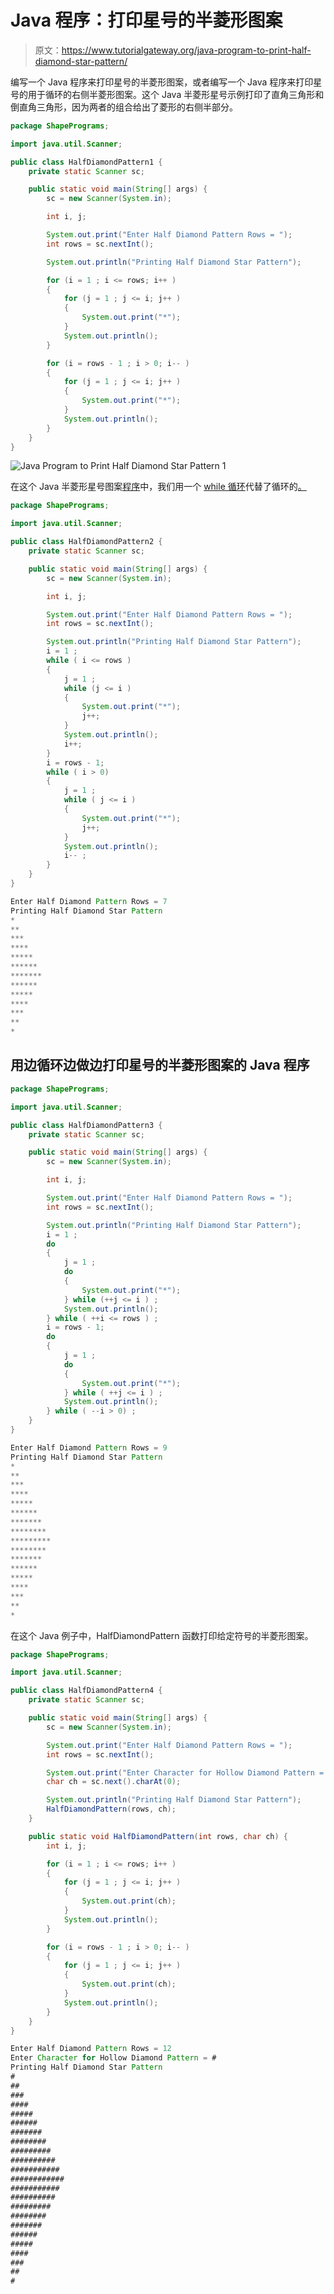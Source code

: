 # Java 程序：打印星号的半菱形图案

> 原文：<https://www.tutorialgateway.org/java-program-to-print-half-diamond-star-pattern/>

编写一个 Java 程序来打印星号的半菱形图案，或者编写一个 Java 程序来打印星号的用于循环的右侧半菱形图案。这个 Java 半菱形星号示例打印了直角三角形和倒直角三角形，因为两者的组合给出了菱形的右侧半部分。

```java
package ShapePrograms;

import java.util.Scanner;

public class HalfDiamondPattern1 {
	private static Scanner sc;

	public static void main(String[] args) {
		sc = new Scanner(System.in);

		int i, j;

		System.out.print("Enter Half Diamond Pattern Rows = ");
		int rows = sc.nextInt();

		System.out.println("Printing Half Diamond Star Pattern");

		for (i = 1 ; i <= rows; i++ ) 
		{
			for (j = 1 ; j <= i; j++ ) 
			{
				System.out.print("*");	
			}
			System.out.println();
		}

		for (i = rows - 1 ; i > 0; i-- ) 
		{
			for (j = 1 ; j <= i; j++ ) 
			{
				System.out.print("*");
			}
			System.out.println();
		}
	}
}
```

![Java Program to Print Half Diamond Star Pattern 1](img/359b2e1c7c9883456d5a9914741a93a9.png)

在这个 Java 半菱形星号图案[程序](https://www.tutorialgateway.org/learn-java-programs/)中，我们用一个 [while 循环](https://www.tutorialgateway.org/java-while-loop/)代替了循环的[。](https://www.tutorialgateway.org/java-for-loop/)

```java
package ShapePrograms;

import java.util.Scanner;

public class HalfDiamondPattern2 {
	private static Scanner sc;

	public static void main(String[] args) {
		sc = new Scanner(System.in);

		int i, j;

		System.out.print("Enter Half Diamond Pattern Rows = ");
		int rows = sc.nextInt();

		System.out.println("Printing Half Diamond Star Pattern");
		i = 1 ;
		while ( i <= rows ) 
		{
			j = 1 ;
			while (j <= i ) 
			{
				System.out.print("*");
				j++;
			}
			System.out.println();
			i++;
		}
		i = rows - 1;
		while ( i > 0) 
		{
			j = 1 ;
			while ( j <= i ) 
			{
				System.out.print("*");
				j++;
			}
			System.out.println();
			i-- ;
		}
	}
}
```

```java
Enter Half Diamond Pattern Rows = 7
Printing Half Diamond Star Pattern
*
**
***
****
*****
******
*******
******
*****
****
***
**
*
```

## 用边循环边做边打印星号的半菱形图案的 Java 程序

```java
package ShapePrograms;

import java.util.Scanner;

public class HalfDiamondPattern3 {
	private static Scanner sc;

	public static void main(String[] args) {
		sc = new Scanner(System.in);

		int i, j;

		System.out.print("Enter Half Diamond Pattern Rows = ");
		int rows = sc.nextInt();

		System.out.println("Printing Half Diamond Star Pattern");
		i = 1 ;
		do
		{
			j = 1 ;
			do
			{
				System.out.print("*");
			} while (++j <= i ) ;
			System.out.println();
		} while ( ++i <= rows ) ;
		i = rows - 1;
		do
		{
			j = 1 ;
			do
			{
				System.out.print("*");
			} while ( ++j <= i ) ;
			System.out.println();
		} while ( --i > 0) ;
	}
}
```

```java
Enter Half Diamond Pattern Rows = 9
Printing Half Diamond Star Pattern
*
**
***
****
*****
******
*******
********
*********
********
*******
******
*****
****
***
**
*
```

在这个 Java 例子中，HalfDiamondPattern 函数打印给定符号的半菱形图案。

```java
package ShapePrograms;

import java.util.Scanner;

public class HalfDiamondPattern4 {
	private static Scanner sc;

	public static void main(String[] args) {
		sc = new Scanner(System.in);

		System.out.print("Enter Half Diamond Pattern Rows = ");
		int rows = sc.nextInt();

		System.out.print("Enter Character for Hollow Diamond Pattern = ");
		char ch = sc.next().charAt(0);

		System.out.println("Printing Half Diamond Star Pattern");
		HalfDiamondPattern(rows, ch);
	}

	public static void HalfDiamondPattern(int rows, char ch) {
		int i, j;

		for (i = 1 ; i <= rows; i++ ) 
		{
			for (j = 1 ; j <= i; j++ ) 
			{
				System.out.print(ch);	
			}
			System.out.println();
		}

		for (i = rows - 1 ; i > 0; i-- ) 
		{
			for (j = 1 ; j <= i; j++ ) 
			{
				System.out.print(ch);
			}
			System.out.println();
		}
	}
}
```

```java
Enter Half Diamond Pattern Rows = 12
Enter Character for Hollow Diamond Pattern = #
Printing Half Diamond Star Pattern
#
##
###
####
#####
######
#######
########
#########
##########
###########
############
###########
##########
#########
########
#######
######
#####
####
###
##
#
```